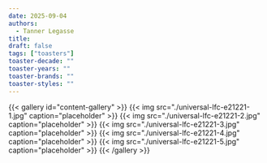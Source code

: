 ```yaml
---
date: 2025-09-04
authors:
  - Tanner Legasse
title: 
draft: false
tags: ["toasters"]
toaster-decade: ""
toaster-years: ""
toaster-brands: ""
toaster-styles: ""
---
```

{{< gallery id="content-gallery" >}}
  {{< img src="./universal-lfc-e21221-1.jpg" caption="placeholder" >}}
  {{< img src="./universal-lfc-e21221-2.jpg" caption="placeholder" >}}
  {{< img src="./universal-lfc-e21221-3.jpg" caption="placeholder" >}}
  {{< img src="./universal-lfc-e21221-4.jpg" caption="placeholder" >}}
  {{< img src="./universal-lfc-e21221-5.jpg" caption="placeholder" >}}
{{< /gallery >}}
